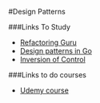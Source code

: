 #Design Patterns

###Links To Study

- [Refactoring Guru](https://refactoring.guru/es/design-patterns)
- [Design patterns in Go](http://www.designpatternsingo.com/)
- [Inversion of Control](https://martinfowler.com/bliki/InversionOfControl.html)

###Links to do courses

- [Udemy course](https://www.udemy.com/course/learning-pathgo-concurrency-and-design-patterns-for-gophers/?utm_source=adwords&utm_medium=udemyads&utm_campaign=LongTail_la.EN_cc.ROW&utm_content=deal4584&utm_term=_._ag_77879424134_._ad_437497333833_._kw__._de_c_._dm__._pl__._ti_dsa-1007766171312_._li_1000126_._pd__._&matchtype=b&gclid=Cj0KCQjwweyFBhDvARIsAA67M72C7aox5HfpGcOKDRScwtumFr1VYta-cNc9qK_u8EpCBdPDzSN83qMaAvJLEALw_wcB)